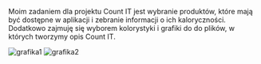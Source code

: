 Moim zadaniem dla projektu Count IT jest wybranie produktów, które mają być dostępne w aplikacji i zebranie informacji o ich kaloryczności. 
Dodatkowo zajmuję się wyborem kolorystyki i grafiki do do plików, w których tworzymy opis Count IT.

![grafika1](https://images.pexels.com/photos/3429783/pexels-photo-3429783.jpeg?cs=srgb&dl=pexels-rodion-kutsaiev-3429783.jpg&fm=jpg) 
![grafika2](https://wallpapers.com/images/hd/blueberries-in-aesthetic-purple-arrangement-ry3r4wce9zz3nzth.jpg)
